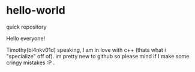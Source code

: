 # hello-world
quick repository

Hello everyone!

Timothy(bl4nkv01d) speaking, I am in love with c++ (thats what i "specialize" off of).
im pretty new to github so please mind if I make some cringy mistakes :P .
